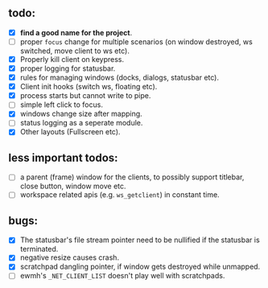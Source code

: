 todo:
-----
  - [X] **find a good name for the project**.
  - [ ] proper `focus` change for multiple scenarios (on window destroyed, ws
        switched, move client to ws etc).
  - [X] Properly kill client on keypress.
  - [X] proper logging for statusbar.
  - [X] rules for managing windows (docks, dialogs, statusbar etc).
  - [X] Client init hooks (switch ws, floating etc).
  - [X] process starts but cannot write to pipe.
  - [ ] simple left click to focus.
  - [X] windows change size after mapping.
  - [ ] status logging as a seperate module.
  - [X] Other layouts (Fullscreen etc).

less important todos:
---------------------
  - [ ] a parent (frame) window for the clients, to possibly support titlebar,
        close button, window move etc.
  - [ ] workspace related apis (e.g. `ws_getclient`) in constant time.

bugs:
-----
  - [X] The statusbar's file stream pointer need to be nullified if the
        statusbar is terminated.
  - [X] negative resize causes crash.
  - [X] scratchpad dangling pointer, if window gets destroyed while unmapped.
  - [ ] ewmh's `_NET_CLIENT_LIST` doesn't play well with scratchpads.
